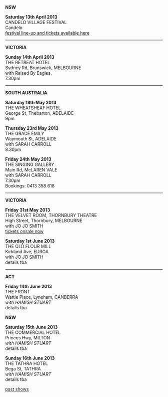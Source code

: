 **NSW**    

**Saturday 13th April 2013**   
CANDELO VILLAGE FESTIVAL   
Candelo  
[festival line-up and tickets available here][117]      

* * * * *    

**VICTORIA**    

**Sunday 14th April 2013**   
THE RETREAT HOTEL   
Sydney Rd, Brunswick, MELBOURNE     
with Raised By Eagles.  
7.30pm  

* * * * *    

**SOUTH AUSTRALIA**     
 
**Saturday 18th May 2013**   
THE WHEATSHEAF HOTEL   
George St, Thebarton, ADELAIDE  
9pm       

**Thursday 23rd May 2013**   
THE GRACE EMILY       
Waymouth St, ADELAIDE      
with SARAH CARROLL  
8.30pm       

**Friday 24th May 2013**   
THE SINGING GALLERY     
Main Rd, McLAREN VALE    
with SARAH CARROLL  
7.30pm  
Bookings: 0413 358 618       

* * * * *    

**VICTORIA**      

**Friday 31st May 2013**   
THE VELVET ROOM, THORNBURY THEATRE     
High Street, Thornbury, MELBOURNE  
with JO JO SMITH  
[tickets onsale now][118]       
       

**Saturday 1st June 2013**   
THE OLD FLOUR MILL       
Kirkland Ave, EUROA    
with JO JO SMITH   
details tba  

* * * * *  

**ACT**
      
**Friday 14th June 2013**  
THE FRONT    
Wattle Place, Lyneham, CANBERRA    
*with HAMISH STUART*   
details tba   

**NSW**

**Saturday 15th June 2013**  
THE COMMERCIAL HOTEL    
Princes Hwy, MILTON    
*with HAMISH STUART*   
details tba   

**Sunday 16th June 2013**  
THE TATHRA HOTEL    
Bega St, TATHRA    
*with HAMISH STUART*   
details tba   

[past shows][archive]

[archive]: shows/archive/

[33.1]: contact/
[50]: http://northcotesocialclub.com/
[3.2]: http://www.thebasement.com.au/
[81]:  http://www.pietabrown.com
[88]: http://www.facebook.com/pages/Beetle-Bar/125772420775772
[89]: http://www.royalexchangenewcastle.com.au/
[90]: http://www.camelotlounge.com/
[90.1]: http://www.trybooking.com/RWU
[91]: http://www.clarendonguesthouse.com.au/
[93]: http://www.caravanmusic.com.au
[94]: http://wheatsheafhotel.com.au/gigs
[95]: http://www.bellaunion.com.au
[96]: http://www.jojosmithsoul.com/
[96.1]: http://www.myspace.com/sweetjeanmusic
[96.2]: http://www.myspace.com/jimdowling
[96.3]: http://www.ilonaharker.com
[96.4]: http://www.mardilumsden.com
[96.5]: http://www.theyearlings.net
[96.6]: http://www.theelliscollective.com
[96.7]: http://www.triplejunearthed.com/birdsandbelles
[96.8]: http://www.myspace.com/denhanrahan
[97]: http://www.hamishstuart.net/fr_home.cfm
[98]: http://venue505.com/
[99]: http://www.corinbank.com/
[99.1]: http://www.portfairyfolkfestival.com/
[100]: http://www.tamarvalleyfolkfestival.com/Home.html
[101]: http://www.bigtix.com.au/ProductDetails.aspx?productID=2083
[104]: http://www.carnivalofsuburbia.com
[105]: http://www.bellaunion.com.au/ticketing/show_535/
[106]: http://www.caravanmusic.com.au/gigs/pieta-brown/
[107]: http://www.trybooking.com/BCUB
[108]: http://www.moshtix.com.au/event.aspx?id=54131&ref=pietabrownpolishclub
[109]: http://www.starcourttheatre.com.au/shows
[110]: http://www.lonewolfpromotions.com/
[111]: http://thethornburytheatre.com/
[111.1]: http://thornburytheatre.oztix.com.au/default.aspx?Event=27515
[112]: http://www.mattwalker.com.au/
[112.1]: http://www.pbsfm.org.au/node/19074
[113]: http://thethornburytheatre.com/event/girl-interpreted-2012-feat-lucie-thorne-mojo-juju-georgia-fields-tracy-mcneil/
[114]: http://www.thetoffintown.com/shows/
[114.1]: http://noteslive.oztix.com.au/default.aspx?Event=29546
[114.2]: http://www.noteslive.net.au
[115]: http://www.cas.org.au
[115.1]: http://www.heritagehotel.com.au/
[116]: http://mullummusic.com/
[117]: http://www.candelovillagefestival.org
[118]: http://thethornburytheatre.com/event/lucie-thorne-plus-special-guest-jo-jo-smith-2/
